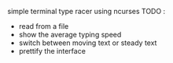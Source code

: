 simple terminal type racer using ncurses
TODO :
- read from a file
- show the average typing speed
- switch between moving text or steady text
- prettify the interface

